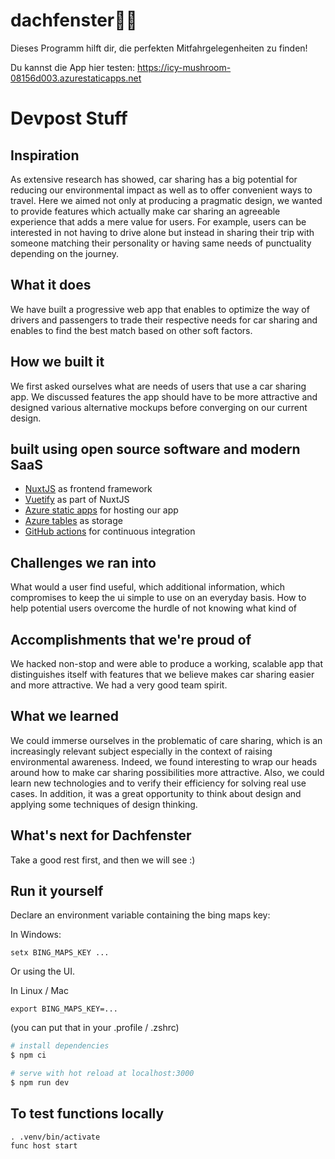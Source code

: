 # dachfenster🚗🦒
Dieses Programm hilft dir, die perfekten Mitfahrgelegenheiten zu finden! 

Du kannst die App hier testen: https://icy-mushroom-08156d003.azurestaticapps.net




# Devpost Stuff
## Inspiration
As extensive research has showed, car sharing has a big potential for reducing our environmental impact as well as to offer convenient ways to travel.
Here we aimed not only at producing a pragmatic design, we wanted to provide features which actually make car sharing an agreeable experience that 
adds a mere value for users. For example, users can be interested in not having to drive alone but instead in sharing their trip with 
someone matching their personality or having same needs of punctuality depending on the journey.

## What it does
We have built a progressive web app that enables to optimize the way of drivers and passengers to trade their respective needs for car sharing and enables to find the best match based on other soft factors.


## How we built it

We first asked ourselves what are needs of users that use a car sharing app. We discussed features the app should have to 
be more attractive and designed various alternative mockups before converging on our current design. 

## built using open source software and modern SaaS 

- [NuxtJS](https://nuxtjs.org/) as frontend framework
- [Vuetify](https://vuetifyjs.com/) as part of NuxtJS
- [Azure static apps](https://azure.microsoft.com/de-de/services/app-service/static/) for hosting our app   
- [Azure tables](https://azure.microsoft.com/de-de/services/storage/tables/) as storage
- [GitHub actions](https://docs.github.com/en/actions) for continuous integration

## Challenges we ran into

What would a user find useful, which additional information, which compromises to keep the ui simple to use on an everyday basis. 
How to help potential users overcome the hurdle of not knowing what kind of  
## Accomplishments that we're proud of
We hacked non-stop and were able to produce a working, scalable app that distinguishes itself with features that we believe makes car sharing easier and more attractive.
We had a very good team spirit. 

## What we learned
We could immerse ourselves in the problematic of care sharing, which is an increasingly relevant subject especially in the context of raising environmental awareness. 
Indeed, we found interesting to wrap our heads around how to make car sharing possibilities more attractive. Also, we could learn new technologies and 
to verify their efficiency for solving real use cases. In addition, it was a great opportunity to think about design and applying some techniques of design thinking. 
## What's next for Dachfenster
Take a good rest first, and then we will see :) 

## Run it yourself

Declare an environment variable containing the bing maps key:

In Windows:

    setx BING_MAPS_KEY ...

Or using the UI.

In Linux / Mac 

    export BING_MAPS_KEY=...
    
(you can put that in your .profile / .zshrc)

```bash
# install dependencies
$ npm ci

# serve with hot reload at localhost:3000
$ npm run dev
```

## To test functions locally

    . .venv/bin/activate
    func host start 
